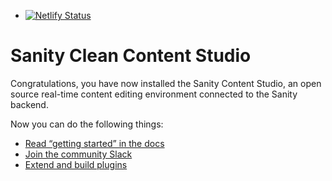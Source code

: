- [![Netlify Status](https://api.netlify.com/api/v1/badges/4304cb3c-a215-4da9-bb0a-42a7e53ffccf/deploy-status)](https://app.netlify.com/sites/congthucnauan/deploys)

# Sanity Clean Content Studio

Congratulations, you have now installed the Sanity Content Studio, an open source real-time content editing environment connected to the Sanity backend.

Now you can do the following things:

- [Read “getting started” in the docs](https://www.sanity.io/docs/introduction/getting-started?utm_source=readme)
- [Join the community Slack](https://slack.sanity.io/?utm_source=readme)
- [Extend and build plugins](https://www.sanity.io/docs/content-studio/extending?utm_source=readme)
